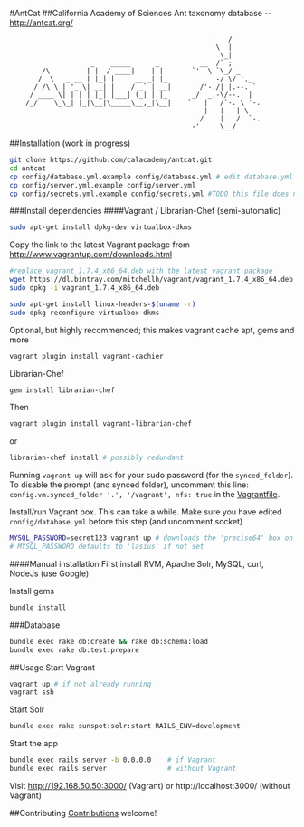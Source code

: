 #AntCat
##California Academy of Sciences
Ant taxonomy database -- http://antcat.org/

                                                      |   /
                                                       \  |
                                                        \_|
                        _    _____      _          __  /` ;
            /\         | |  / ____|    | |       `'  \ `\_/ _
           /  \   _ __ | |_| |     __ _| |_           '-/ \/ '._
          / /\ \ | '_ \| __| |    / _` | __|       /'-./| |.--. `
         / ____ \| | | | |_| |___| (_| | |_      _/  _.-\/--.  |
        /_/    \_\_| |_|\__|\_____\__,_|\__|    `   |   /`-. \ '-.
                                                    |   |   | \
                                                   /    |   /  `-.
                                                 -'     \__/
                                                 
##Installation (work in progress)
```bash
git clone https://github.com/calacademy/antcat.git
cd antcat
cp config/database.yml.example config/database.yml # edit database.yml
cp config/server.yml.example config/server.yml
cp config/secrets.yml.example config/secrets.yml #TODO this file does not exist in the main repo
```

###Install dependencies
####Vagrant / Librarian-Chef (semi-automatic)
```bash
sudo apt-get install dpkg-dev virtualbox-dkms
```

Copy the link to the latest Vagrant package from http://www.vagrantup.com/downloads.html
```bash
#replace vagrant_1.7.4_x86_64.deb with the latest vagrant package
wget https://dl.bintray.com/mitchellh/vagrant/vagrant_1.7.4_x86_64.deb
sudo dpkg -i vagrant_1.7.4_x86_64.deb

sudo apt-get install linux-headers-$(uname -r)
sudo dpkg-reconfigure virtualbox-dkms
```

Optional, but highly recommended; this makes vagrant cache apt, gems and more
```bash
vagrant plugin install vagrant-cachier
```

Librarian-Chef
```bash
gem install librarian-chef
```

Then
```bash
vagrant plugin install vagrant-librarian-chef
```
or
```bash
librarian-chef install # possibly redundant
```

Running `vagrant up` will ask for your sudo password (for the `synced_folder`). To disable the prompt (and synced folder), uncomment this line: `config.vm.synced_folder '.', '/vagrant', nfs: true` in the [Vagrantfile](Vagrantfile).

Install/run Vagrant box. This can take a while.
Make sure you have edited `config/database.yml` before this step (and uncomment socket)
```bash
MYSQL_PASSWORD=secret123 vagrant up # downloads the 'precise64' box on the first run
# MYSQL_PASSWORD defaults to 'lasius' if not set
```

####Manual installation
First install RVM, Apache Solr, MySQL, curl, NodeJs (use Google).

Install gems
```bash
bundle install
```
###Database
```bash
bundle exec rake db:create && rake db:schema:load
bundle exec rake db:test:prepare
```

##Usage
Start Vagrant
```bash
vagrant up # if not already running
vagrant ssh
```

Start Solr
```bash
bundle exec rake sunspot:solr:start RAILS_ENV=development
```

Start the app
```bash
bundle exec rails server -b 0.0.0.0    # if Vagrant
bundle exec rails server               # without Vagrant
```

Visit http://192.168.50.50:3000/ (Vagrant) or http://localhost:3000/ (without Vagrant)

##Contributing
[Contributions](CONTRIBUTING.md) welcome!
